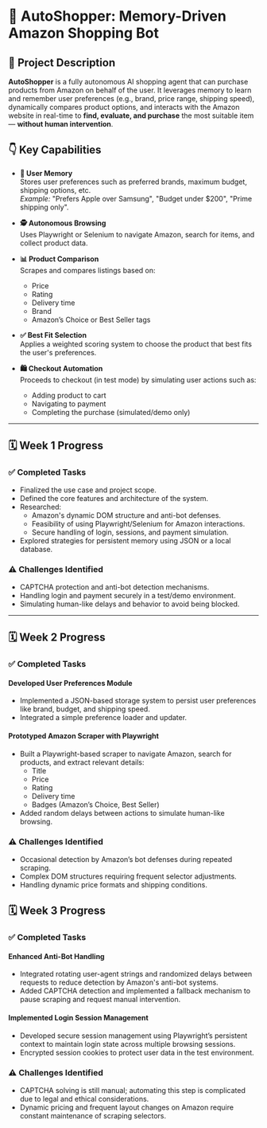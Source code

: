 # 🛒 AutoShopper: Memory-Driven Amazon Shopping Bot

## 📌 Project Description

**AutoShopper** is a fully autonomous AI shopping agent that can purchase products from Amazon on behalf of the user. It leverages memory to learn and remember user preferences (e.g., brand, price range, shipping speed), dynamically compares product options, and interacts with the Amazon website in real-time to **find, evaluate, and purchase** the most suitable item — **without human intervention**.

## 👇 Key Capabilities

- **🧠 User Memory**  
  Stores user preferences such as preferred brands, maximum budget, shipping options, etc.  
  *Example:* "Prefers Apple over Samsung", "Budget under $200", "Prime shipping only".

- **🕵️ Autonomous Browsing**  
  Uses Playwright or Selenium to navigate Amazon, search for items, and collect product data.

- **📊 Product Comparison**  
  Scrapes and compares listings based on:
  - Price
  - Rating
  - Delivery time
  - Brand
  - Amazon’s Choice or Best Seller tags

- **✅ Best Fit Selection**  
  Applies a weighted scoring system to choose the product that best fits the user's preferences.

- **🛍️ Checkout Automation**  
  Proceeds to checkout (in test mode) by simulating user actions such as:
  - Adding product to cart
  - Navigating to payment
  - Completing the purchase (simulated/demo only)

---

## 🗓️ Week 1 Progress

### ✅ Completed Tasks
- Finalized the use case and project scope.
- Defined the core features and architecture of the system.
- Researched:
  - Amazon's dynamic DOM structure and anti-bot defenses.
  - Feasibility of using Playwright/Selenium for Amazon interactions.
  - Secure handling of login, sessions, and payment simulation.
- Explored strategies for persistent memory using JSON or a local database.

### ⚠️ Challenges Identified
- CAPTCHA protection and anti-bot detection mechanisms.
- Handling login and payment securely in a test/demo environment.
- Simulating human-like delays and behavior to avoid being blocked.

---

## 🗓️ Week 2 Progress

### ✅ Completed Tasks

#### Developed User Preferences Module
- Implemented a JSON-based storage system to persist user preferences like brand, budget, and shipping speed.
- Integrated a simple preference loader and updater.

#### Prototyped Amazon Scraper with Playwright
- Built a Playwright-based scraper to navigate Amazon, search for products, and extract relevant details:
  - Title
  - Price
  - Rating
  - Delivery time
  - Badges (Amazon’s Choice, Best Seller)
- Added random delays between actions to simulate human-like browsing.

### ⚠️ Challenges Identified
- Occasional detection by Amazon’s bot defenses during repeated scraping.
- Complex DOM structures requiring frequent selector adjustments.
- Handling dynamic price formats and shipping conditions.

## 🗓️ Week 3 Progress

### ✅ Completed Tasks

#### Enhanced Anti-Bot Handling
- Integrated rotating user-agent strings and randomized delays between requests to reduce detection by Amazon's anti-bot systems.
- Added CAPTCHA detection and implemented a fallback mechanism to pause scraping and request manual intervention.

#### Implemented Login Session Management
- Developed secure session management using Playwright’s persistent context to maintain login state across multiple browsing sessions.
- Encrypted session cookies to protect user data in the test environment.

### ⚠️ Challenges Identified
- CAPTCHA solving is still manual; automating this step is complicated due to legal and ethical considerations.
- Dynamic pricing and frequent layout changes on Amazon require constant maintenance of scraping selectors.
